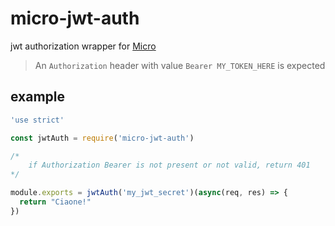 # micro-jwt-auth
jwt authorization wrapper for [Micro](https://github.com/zeit/micro)

> An `Authorization` header with value `Bearer MY_TOKEN_HERE` is expected

## example
```javascript
'use strict'

const jwtAuth = require('micro-jwt-auth')

/*
    if Authorization Bearer is not present or not valid, return 401
*/

module.exports = jwtAuth('my_jwt_secret')(async(req, res) => {
  return "Ciaone!"
})
```
